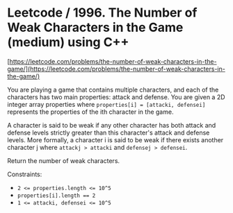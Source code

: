 # Leetcode / 1996. The Number of Weak Characters in the Game (medium) using C++

[https://leetcode.com/problems/the-number-of-weak-characters-in-the-game/](https://leetcode.com/problems/the-number-of-weak-characters-in-the-game/)

You are playing a game that contains multiple characters, and each of the characters has two main properties: attack and defense. You are given a 2D integer array properties where `properties[i] = [attacki, defensei]` represents the properties of the ith character in the game.

A character is said to be weak if any other character has both attack and defense levels strictly greater than this character's attack and defense levels. More formally, a character i is said to be weak if there exists another character j where `attackj > attacki` and `defensej > defensei`.

Return the number of weak characters.

Constraints:

- `2 <= properties.length <= 10^5`
- `properties[i].length == 2`
- `1 <= attacki, defensei <= 10^5`
